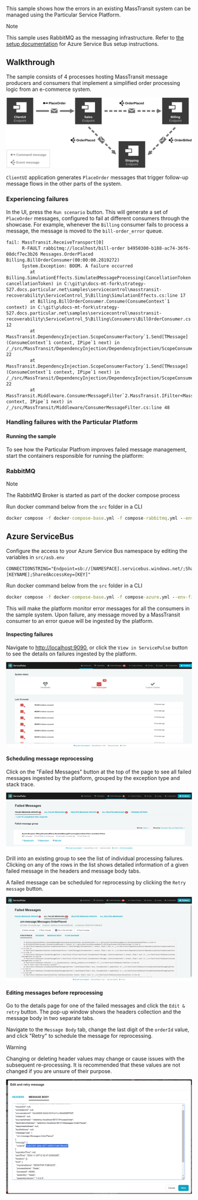 This sample shows how the errors in an existing MassTransit system can be managed using the Particular Service Platform.

> [!NOTE]
> This sample uses RabbitMQ as the messaging infrastructure. Refer to [the setup documentation](https://docs.particular.net/servicecontrol/masstransit/#settings) for Azure Service Bus setup instructions.

## Walkthrough

The sample consists of 4 processes hosting MassTransit message producers and consumers that implement a simplified order processing logic from an e-commerce system.

![System Overview](diagram.svg "width=680")

`ClientUI` application generates `PlaceOrder` messages that trigger follow-up message flows in the other parts of the system.

### Experiencing failures

In the UI, press the `Run scenario` button. This will generate a set of `PlaceOrder` messages, configured to fail at different consumers through the showcase.
For example, whenever the `Billing` consumer fails to process a message, the message is moved to the `bill-order_error` queue.

```code
fail: MassTransit.ReceiveTransport[0]
      R-FAULT rabbitmq://localhost/bill-order b4950300-b188-ac74-36f6-08dcf7ec3b26 Messages.OrderPlaced Billing.BillOrderConsumer(00:00:00.2819272)
      System.Exception: BOOM. A failure occurred
         at Billing.SimulationEffects.SimulatedMessageProcessing(CancellationToken cancellationToken) in C:\git\p\docs-mt-fork\strategy-527.docs.particular.net\samples\servicecontrol\masstransit-recoverability\ServiceControl_5\Billing\SimulationEffects.cs:line 17
         at Billing.BillOrderConsumer.Consume(ConsumeContext`1 context) in C:\git\p\docs-mt-fork\strategy-527.docs.particular.net\samples\servicecontrol\masstransit-recoverability\ServiceControl_5\Billing\Consumers\BillOrderConsumer.cs:line 12
         at MassTransit.DependencyInjection.ScopeConsumerFactory`1.Send[TMessage](ConsumeContext`1 context, IPipe`1 next) in /_/src/MassTransit/DependencyInjection/DependencyInjection/ScopeConsumerFactory.cs:line 22
         at MassTransit.DependencyInjection.ScopeConsumerFactory`1.Send[TMessage](ConsumeContext`1 context, IPipe`1 next) in /_/src/MassTransit/DependencyInjection/DependencyInjection/ScopeConsumerFactory.cs:line 22
         at MassTransit.Middleware.ConsumerMessageFilter`2.MassTransit.IFilter<MassTransit.ConsumeContext<TMessage>>.Send(ConsumeContext`1 context, IPipe`1 next) in /_/src/MassTransit/Middleware/ConsumerMessageFilter.cs:line 48
```

### Handling failures with the Particular Platform

#### Running the sample

To see how the Particular Platfrom improves failed message management, start the containers responsible for running the platform:

### **RabbitMQ**

> [!NOTE]
> The RabbitMQ Broker is started as part of the docker compose process

Run docker command below from the `src` folder in a CLI

```cmd
docker compose -f docker-compose-base.yml -f compose-rabbitmq.yml --env-file rabbit.env up -d
```

## **Azure ServiceBus**

Configure the access to your Azure Service Bus namespace by editing the variables in `src/asb.env`

```env
CONNECTIONSTRING="Endpoint=sb://[NAMESPACE].servicebus.windows.net/;SharedAccessKeyName=[KEYNAME];SharedAccessKey=[KEY]"
```

Run docker command below from the `src` folder in a CLI

```cmd
docker compose -f docker-compose-base.yml -f compose-azure.yml --env-file asb.env up -d
```

This will make the platform monitor error messages for all the consumers in the sample system. Upon failure, any message moved by a MassTransit consumer to an error queue will be ingested by the platform.

#### Inspecting failures

Navigate to [http://localhost:9090](http://localhost:9090), or click the `View in ServicePulse` button to see the details on failures ingested by the platform.

![Service Pulse Dashboard](service-pulse-dashboard-failed-messages.png "Message processing errors summary view")

#### Scheduling message reprocessing

Click on the "Failed Messages" button at the top of the page to see all failed messages ingested by the platform, grouped by the exception type and stack trace.

![Service Pulse Failed Messages](service-pulse-dashboard-failed-messages-groups.png "Failed messages grouping")

Drill into an existing group to see the list of individual processing failures. Clicking on any of the rows in the list shows detailed information of a given failed message in the headers and message body tabs.

A failed message can be scheduled for reprocessing by clicking the `Retry message` button.

![Service Pulse Failed Message View](service-pulse-failed-message-view.png "Failed message details view")

#### Editing messages before reprocessing

Go to the details page for one of the failed messages and click the `Edit & retry` button. The pop-up window shows the headers collection and the message body in two separate tabs.

Navigate to the `Message Body` tab, change the last digit of the `orderId` value, and click "Retry" to schedule the message for reprocessing.

> [!WARNING]
> Changing or deleting header values may change or cause issues with the subsequent re-processing. It is recommended that these values are not changed if you are unsure of their purpose.

![Edit Message View](service-pulse-edit-before-retry.png "Edit & Retry view showing the message body")
